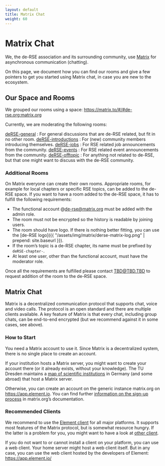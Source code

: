 ```yaml
---
layout: default
title: Matrix Chat
weight: 60
---
```


# Matrix Chat

We, the de-RSE association and its surrounding community, use [Matrix](https://matrix.org) for asynchronous communication (chatting).

On this page, we document how you can find our rooms and give a few pointers to get you started using Matrix chat, in case you are new to the ecosystem.

## Our Space and Rooms

We grouped our rooms using a space: https://matrix.to/#/#de-rse.org:matrix.org

Currently, we are moderating the following rooms:

[deRSE-general](https://matrix.to/#/#de-rse.org-general:matrix.org)
: For general discussions that are de-RSE related, but fit in no other room.
[deRSE-introductions](https://matrix.to/#/#de-rse.org-introductions:matrix.org)
: For (new) community members introducing themselves.
[deRSE-jobs](https://matrix.to/#/#de-rse.org-jobs:matrix.org)
: For RSE related job announcements from the community.
[deRSE-events](https://matrix.to/#/#de-rse.org-events:matrix.org)
: For RSE related event announcements from the community.
[deRSE-offtopic](https://matrix.to/#/#de-rse.org-offtopic:matrix.org)
: For anything not related to de-RSE, but that one might want to discuss with the de-RSE community.

### Additional Rooms

On Matrix everyone can create their own rooms.
Appropriate rooms, for example for local chapters or specific RSE topics, can be added to the de-RSE space.
If you want to have a room added to the de-RSE space, it has to fulfill the following requirements:

- The functional account @de-rse@matrix.org must be added with the admin role.
- The room must not be encrypted so the history is readable by joining users.
- The room should have logo.
  If there is nothing better fitting, you can use the [de-RSE logo]({{ "/assets/img/matrix/derse-matrix-log.png" | prepend: site.baseurl }}).
- If the room’s topic is a de-RSE chapter, its name must be prefixed by `deRSE-chapter-`.
- At least one user, other than the functional account, must have the moderator role.

Once all the requirements are fulfilled please contact <TBD@TBD.TBD> to request addition of the room to the de-RSE space.

## Matrix Chat

Matrix is a decentralized communication protocol that supports chat, voice and video calls.
The protocol is an open standard and there are multiple clients available.
A key feature of Matrix is that every chat, including group chats, can be end-to-end encrypted (but we recommend against it in some cases, see above).

### How to Start

You need a Matrix account to use it.
Since Matrix is a decentralized system, there is no single place to create an account.

If your institution hosts a Matrix server, you might want to create your account there (or it already exists, without your knowledge). The TU Dresden maintains a [map of scientific institutions](https://doc.matrix.tu-dresden.de/images/federation_map.svg) in Germany (and some abroad) that host a Matrix server.

Otherwise, you can create an account on the generic instance matrix.org on <https://app.element.io>.
You can find further [information on the sign-up process](https://matrix.org/docs/chat_basics/matrix-for-im/) in matrix.org’s documentation.

### Recommended Clients

We recommend to use the [Element client](https://element.io/download) for all major platforms.
It supports most features of the Matrix protocol, but is somewhat resource hungry.
If the latter is a problem for you, you might want to have a look at [other client](https://matrix.org/ecosystem/clients/).

If you do not want to or cannot install a client on your platform, you can use a web client.
Your home server might host a web client itself.
But in any case, you can use the web client hosted by the developers of Element: <https://app.element.io/>
